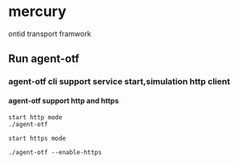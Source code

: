 # mercury

ontid transport framwork

## Run agent-otf

### agent-otf cli support service start,simulation http client

#### agent-otf support http and https

```shell script
start http mode
./agent-otf 

```

```shell script
start https mode 

./agent-otf --enable-https
```
